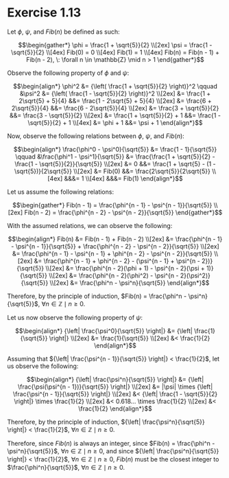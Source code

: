 # Exercise 1.13

Let $\phi$, $\psi$, and $Fib(n)$ be defined as such:

```math
\begin{gather*}

\phi = \frac{1 + \sqrt{5}}{2} \\[2ex]

\psi = \frac{1 - \sqrt{5}}{2} \\[4ex]

Fib(0) = 0 \\[4ex]

Fib(1) = 1 \\[4ex]

Fib(n) = Fib(n - 1) + Fib(n - 2), \: \forall n \in \mathbb{Z} \mid n > 1

\end{gather*}
```

Observe the following property of $\phi$ and $\psi$:

```math
\begin{align*}

\phi^2 &= {\left( \frac{1 + \sqrt{5}}{2} \right)}^2 \qquad &\psi^2 &= {\left( \frac{1 - \sqrt{5}}{2} \right)}^2 \\[2ex]

&= \frac{1 + 2\sqrt{5} + 5}{4} &&= \frac{1 - 2\sqrt{5} + 5}{4} \\[2ex]

&= \frac{6 + 2\sqrt{5}}{4} &&= \frac{6 - 2\sqrt{5}}{4} \\[2ex]

&= \frac{3 + \sqrt{5}}{2} &&= \frac{3 - \sqrt{5}}{2} \\[2ex]

&= \frac{1 + \sqrt{5}}{2} + 1 &&= \frac{1 - \sqrt{5}}{2} + 1 \\[4ex]

&= \phi + 1 &&= \psi + 1

\end{align*}
```

Now, observe the following relations between $\phi$, $\psi$, and $Fib(n)$:

```math
\begin{align*}

\frac{\phi^0 - \psi^0}{\sqrt{5}} &= \frac{1 - 1}{\sqrt{5}} \qquad &\frac{\phi^1 - \psi^1}{\sqrt{5}} &=
\frac{\frac{1 + \sqrt{5}}{2} - \frac{1 - \sqrt{5}}{2}}{\sqrt{5}} \\[2ex]

&= 0 &&= \frac{1 + \sqrt{5} - (1 - \sqrt{5})}{2\sqrt{5}} \\[2ex]

&= Fib(0) &&= \frac{2\sqrt{5}}{2\sqrt{5}} \\[4ex]

&&&= 1 \\[4ex]

&&&= Fib(1)

\end{align*}
```

Let us assume the following relations:

```math
\begin{gather*}

Fib(n - 1) = \frac{\phi^{n - 1} - \psi^{n - 1}}{\sqrt{5}} \\[2ex]

Fib(n - 2) = \frac{\phi^{n - 2} - \psi^{n - 2}}{\sqrt{5}}

\end{gather*}
```

With the assumed relations, we can observe the following:

```math
\begin{align*}

Fib(n) &= Fib(n - 1) + Fib(n - 2) \\[2ex]

&= \frac{\phi^{n - 1} - \psi^{n - 1}}{\sqrt{5}} + \frac{\phi^{n - 2} - \psi^{n - 2}}{\sqrt{5}} \\[2ex]

&= \frac{\phi^{n - 1} - \psi^{n - 1} + \phi^{n - 2} - \psi^{n - 2}}{\sqrt{5}} \\[2ex]

&= \frac{\phi^{n - 1} + \phi^{n - 2} - (\psi^{n - 1}  + \psi^{n - 2})}{\sqrt{5}} \\[2ex]

&= \frac{\phi^{n - 2}(\phi + 1) - \psi^{n - 2}(\psi + 1)}{\sqrt{5}} \\[2ex]

&= \frac{\phi^{n - 2}(\phi^2) - \psi^{n - 2}(\psi^2)}{\sqrt{5}} \\[2ex]

&= \frac{\phi^n - \psi^n}{\sqrt{5}}

\end{align*}
```

Therefore, by the principle of induction,
$Fib(n) = \frac{\phi^n - \psi^n}{\sqrt{5}}$, $\forall n \in \mathbb{Z} \mid n \ge 0$.

Let us now observe the following property of $\psi$:

```math
\begin{align*}

{\left| \frac{\psi^0}{\sqrt{5}} \right|} &= {\left| \frac{1}{\sqrt{5}} \right|} \\[2ex]

&= \frac{1}{\sqrt{5}} \\[2ex]

&< \frac{1}{2}

\end{align*}
```

Assuming that ${\left| \frac{\psi^{n - 1}}{\sqrt{5}} \right|} < \frac{1}{2}$, let us observe the following:

```math
\begin{align*}

{\left| \frac{\psi^n}{\sqrt{5}} \right|} &= {\left| \frac{\psi(\psi^{n - 1})}{\sqrt{5}} \right|} \\[2ex]

&= |\psi| \times {\left| \frac{\psi^{n - 1}}{\sqrt{5}} \right|} \\[2ex]

&< {\left| \frac{1 - \sqrt{5}}{2} \right|} \times \frac{1}{2} \\[2ex]

&< 0.618... \times \frac{1}{2} \\[2ex]

&< \frac{1}{2}

\end{align*}
```

Therefore, by the principle of induction, ${\left| \frac{\psi^n}{\sqrt{5}} \right|} < \frac{1}{2}$,
$\forall n \in \mathbb{Z} \mid n \ge 0$.

Therefore, since $Fib(n)$ is always an integer, since $Fib(n) = \frac{\phi^n - \psi^n}{\sqrt{5}}$,
$\forall n \in \mathbb{Z} \mid n \ge 0$, and since ${\left| \frac{\psi^n}{\sqrt{5}} \right|} < \frac{1}{2}$,
$\forall n \in \mathbb{Z} \mid n \ge 0$, $Fib(n)$ must be the closest integer to $\frac{\phi^n}{\sqrt{5}}$,
$\forall n \in \mathbb{Z} \mid n \ge 0$.
